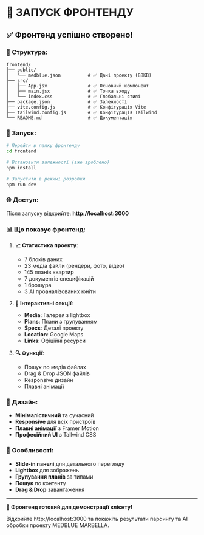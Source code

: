 # 🚀 ЗАПУСК ФРОНТЕНДУ

## ✅ Фронтенд успішно створено!

### 📁 Структура:
```
frontend/
├── public/
│   └── medblue.json          # ✅ Дані проекту (88KB)
├── src/
│   ├── App.jsx               # ✅ Основний компонент
│   ├── main.jsx              # ✅ Точка входу
│   └── index.css             # ✅ Глобальні стилі
├── package.json              # ✅ Залежності
├── vite.config.js            # ✅ Конфігурація Vite
├── tailwind.config.js        # ✅ Конфігурація Tailwind
└── README.md                 # ✅ Документація
```

### 🎯 Запуск:

```bash
# Перейти в папку фронтенду
cd frontend

# Встановити залежності (вже зроблено)
npm install

# Запустити в режимі розробки
npm run dev
```

### 🌐 Доступ:
Після запуску відкрийте: **http://localhost:3000**

### 📊 Що показує фронтенд:

1. **📈 Статистика проекту**:
   - 7 блоків даних
   - 23 медіа файли (рендери, фото, відео)
   - 145 планів квартир
   - 7 документів специфікацій
   - 1 брошура
   - 3 AI проаналізованих юніти

2. **🎨 Інтерактивні секції**:
   - **Media**: Галерея з lightbox
   - **Plans**: Плани з групуванням
   - **Specs**: Деталі проекту
   - **Location**: Google Maps
   - **Links**: Офіційні ресурси

3. **🔍 Функції**:
   - Пошук по медіа файлах
   - Drag & Drop JSON файлів
   - Responsive дизайн
   - Плавні анімації

### 🎨 Дизайн:
- **Мінімалістичний** та сучасний
- **Responsive** для всіх пристроїв
- **Плавні анімації** з Framer Motion
- **Професійний UI** з Tailwind CSS

### 📱 Особливості:
- **Slide-in панелі** для детального перегляду
- **Lightbox** для зображень
- **Групування планів** за типами
- **Пошук** по контенту
- **Drag & Drop** завантаження

---

**🎉 Фронтенд готовий для демонстрації клієнту!**

Відкрийте http://localhost:3000 та покажіть результати парсингу та AI обробки проекту MEDBLUE MARBELLA.

